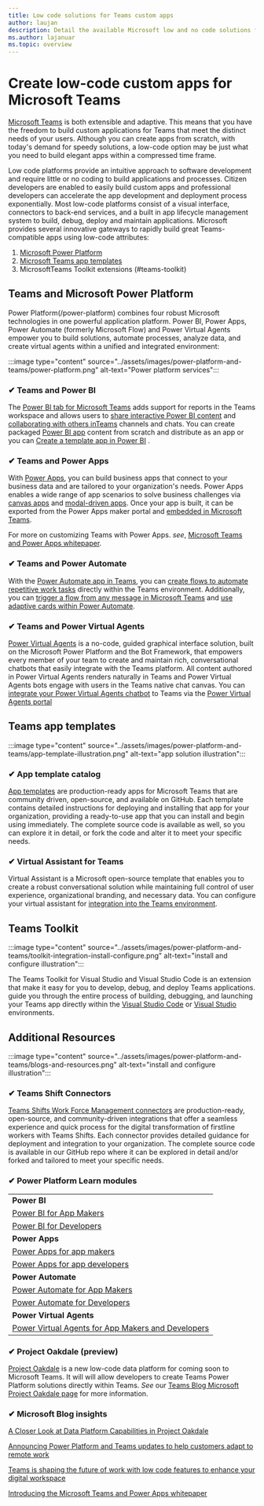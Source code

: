 ```yaml
---
title: Low code solutions for Teams custom apps
author: laujan
description: Detail the available Microsoft low and no code solutions for Teams
ms.author: lajanuar
ms.topic: overview
---
```

# Create low-code custom apps for Microsoft Teams

[Microsoft Teams](/microsoftteams/platform) is both extensible and adaptive. This means that you have the freedom to build custom applications for Teams that meet the distinct needs of your users. Although you can create apps from scratch, with today's demand for speedy solutions, a low-code option  may be just what you need to build elegant apps within a compressed time frame.

Low code platforms provide an intuitive approach to software development and require little or no coding to build applications and processes.  Citizen developers are enabled to easily build custom apps and professional developers can accelerate the app development and deployment process exponentially. Most low-code platforms consist of a visual interface, connectors to back-end services, and a built in app lifecycle management system to build, debug, deploy and maintain applications. Microsoft provides several innovative gateways to rapidly build great Teams-compatible apps using low-code attributes:

1. [Microsoft Power Platform](#teams-and-microsoft-power-platform)
1. [Microsoft Teams app templates](#teams-app-templates)
1. MicrosoftTeams Toolkit extensions (#teams-toolkit)

## Teams and Microsoft Power Platform

Power Platform(/power-platform) combines four robust Microsoft technologies in one powerful application platform. Power BI, Power Apps, Power Automate (formerly Microsoft Flow) and Power Virtual Agents empower you to build solutions, automate processes, analyze data,  and create virtual agents within a unified and integrated environment:

:::image type="content" source="../assets/images/power-platform-and-teams/power-platform.png" alt-text="Power platform services":::

### ✔ Teams and Power BI

The [Power BI tab for Microsoft Teams](https://powerbi.microsoft.com/blog/announcing-new-power-bi-tab-for-microsoft-teams/) adds support for reports in the Teams workspace and allows users to [share interactive Power BI content](/power-bi/collaborate-share/service-embed-report-microsoft-teams) and [collaborating with others inTeams](/power-bi/collaborate-share/service-collaborate-microsoft-teams) channels and chats. You can create packaged [Power BI app](/power-bi/collaborate-share/service-create-distribute-apps) content from scratch and distribute as an app or you can [Create a template app in Power BI](/connect-data/service-template-apps-create) .

### ✔ Teams and Power Apps

With [Power Apps](/powerapps/powerapps-overview), you can build business apps that connect to your business data and are tailored to your organization's  needs.  Power Apps enables a wide range of app scenarios to solve business challenges via [canvas apps](/powerapps/maker/#canvas-apps) and [modal-driven apps](/powerapps/maker/#model-driven-apps). Once your app is built, it can be exported from the Power Apps maker portal and [embedded in Microsoft Teams](/power-platform/admin/embed-app-teams).

For more on customizing Teams with Power Apps. *see*, [Microsoft Teams and Power Apps whitepaper](https://aka.ms/PowerAppsTeams_whitepaper).

### ✔ Teams and Power Automate

With the [Power Automate app in Teams](/power-automate/flows-teams), you can [create flows to automate repetitive work tasks](https://flow.microsoft.com/connectors/shared_teams/microsoft-teams/) directly within the Teams environment. Additionally, you can [trigger a flow from any message in Microsoft Teams](/power-automate/trigger-flow-teams-message) and [use adaptive cards within Power Automate](/power-automate/create-adaptive-cards).

### ✔ Teams and Power Virtual Agents

[Power Virtual Agents](/power-virtual-agents/fundamentals-what-is-power-virtual-agents) is a no-code, guided graphical interface solution, built on the Microsoft Power Platform and the Bot Framework, that empowers every member of your team to create and maintain rich, conversational chatbots that easily integrate with the Teams platform. All content authored in Power Virtual Agents renders naturally in Teams and Power Virtual Agents bots engage with users in the Teams native chat canvas. You can [integrate your Power Virtual Agents chatbot](/power-virtual-agents/publication-add-bot-to-microsoft-teams) to Teams via the [Power Virtual Agents portal](https://powervirtualagents.microsoft.com)

## Teams app templates

:::image type="content" source="../assets/images/power-platform-and-teams/app-template-illustration.png" alt-text="app solution illustration":::

### ✔ App template catalog

[App templates](../samples/app-templates.md) are production-ready apps for Microsoft Teams that are community driven, open-source, and available on GitHub. Each template contains detailed instructions for deploying and installing that app for your organization, providing a ready-to-use app that you can install and begin using immediately. The complete source code is available as well, so you can explore it in detail, or fork the code and alter it to meet your specific needs.

### ✔ Virtual Assistant for Teams

Virtual Assistant is a Microsoft open-source template that enables you to create a robust conversational solution while maintaining full control of user experience, organizational branding, and necessary data. You can configure your virtual assistant for [integration into the Teams environment](https://microsoft.github.io/botframework-solutions/clients-and-channels/tutorials/enable-teams/1-intro). 

## Teams Toolkit

:::image type="content" source="../assets/images/power-platform-and-teams/toolkit-integration-install-configure.png" alt-text="install and configure illustration":::

The Teams Toolkit for Visual Studio and Visual Studio Code is an extension that make it easy for you to develop, debug, and deploy Teams applications. guide you through the entire process of building, debugging, and launching your Teams app directly within the [Visual Studio Code](../toolkit/visual-studio-code-overview.md) or [Visual Studio](../toolkit/visual-studio-overview.md) environments.

## Additional Resources

:::image type="content" source="../assets/images/power-platform-and-teams/blogs-and-resources.png" alt-text="install and configure illustration":::


### ✔ Teams Shift Connectors

[Teams Shifts Work Force Management connectors](../samples/shifts-wfm-connectors.md) are production-ready, open-source, and community-driven integrations that offer a seamless experience and quick process for the digital transformation of firstline workers with Teams Shifts. Each connector provides detailed guidance for deployment and integration to your organization. The complete source code is available in our GitHub repo where it can be explored in detail and/or forked and tailored to meet your specific needs.

### ✔ Power Platform Learn modules

|        |
|-----|
|**Power BI**|
|[Power BI for App Makers](/learn/browse/?expanded=power-platform&products=power-bi&roles=maker)|
|[Power BI for Developers](/learn/browse/?expanded=power-platform&products=power-bi&roles=developer)|
|**Power Apps**|
|[Power Apps for app makers](/learn/browse/?products=power-apps&roles=maker)|
|[Power Apps for app developers](/learn/browse/?products=power-apps)|
|**Power Automate**|
|[Power Automate for App Makers](/learn/browse/?expanded=power-platform&products=power-automate&roles=maker)|
|[Power Automate for Developers](/learn/browse/?expanded=power-platform&products=power-automate&roles=developer)|
|**Power Virtual Agents**|
|[Power Virtual Agents for App Makers and Developers](/learn/browse/?products=power-virtual-agents&expanded=power-platform&roles=maker)

### ✔ Project Oakdale (preview)

[Project Oakdale](https://techcommunity.microsoft.com/t5/microsoft-teams-blog/teams-is-shaping-the-future-of-work-with-low-code-features-to/ba-p/1507180
) is a new low-code data platform for coming soon to Microsoft Teams. It will will allow developers to create Teams Power Platform solutions directly within Teams. *See* our [Teams Blog Microsoft Project Oakdale page](https://powerapps.microsoft.com/blog/introducing-project-oakdale-a-new-low-code-data-platform-for-microsoft-teams) for more information.

### ✔ Microsoft Blog insights

[A Closer Look at Data Platform Capabilities in Project Oakdale](https://powerapps.microsoft.com/blog/a-closer-look-at-data-platform-capabilities-in-project-oakdale/)

[Announcing Power Platform and Teams updates to help customers adapt to remote work](https://cloudblogs.microsoft.com/powerplatform/2020/05/19/announcing-power-platform-and-teams-updates-to-help-customers-adapt-to-remote-work/)

[Teams is shaping the future of work with low code features to enhance your digital workspace](https://techcommunity.microsoft.com/t5/microsoft-teams-blog/teams-is-shaping-the-future-of-work-with-low-code-features-to/ba-p/1507180)

[Introducing the Microsoft Teams and Power Apps whitepaper](https://aka.ms/PowerAppsTeams_whitepaper)

